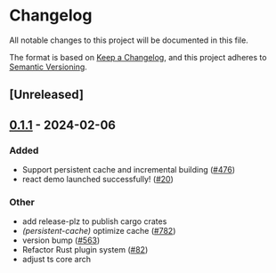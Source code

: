# Changelog
All notable changes to this project will be documented in this file.

The format is based on [Keep a Changelog](https://keepachangelog.com/en/1.0.0/),
and this project adheres to [Semantic Versioning](https://semver.org/spec/v2.0.0.html).

## [Unreleased]

## [0.1.1](https://github.com/farm-fe/farm/compare/farmfe_macro_cache_item-v0.1.0...farmfe_macro_cache_item-v0.1.1) - 2024-02-06

### Added
- Support persistent cache and incremental building ([#476](https://github.com/farm-fe/farm/pull/476))
- react demo launched successfully! ([#20](https://github.com/farm-fe/farm/pull/20))

### Other
- add release-plz to publish cargo crates
- *(persistent-cache)* optimize cache ([#782](https://github.com/farm-fe/farm/pull/782))
- version bump ([#563](https://github.com/farm-fe/farm/pull/563))
- Refactor Rust plugin system ([#82](https://github.com/farm-fe/farm/pull/82))
- adjust ts core arch
